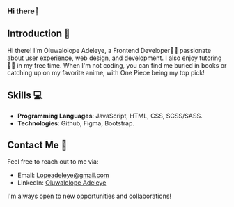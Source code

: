 ### Hi there👋

## Introduction 💬
Hi there! I'm Oluwalolope Adeleye, a Frontend Developer👨‍💻 passionate about user experience, web design, and development. I also enjoy tutoring👨‍🏫 in my free time. When I'm not coding, you can find me buried in books or catching up on my favorite anime, with One Piece being my top pick!

## Skills 💻
- **Programming Languages**: JavaScript, HTML, CSS, SCSS/SASS.
- **Technologies**: Github, Figma, Bootstrap.

## Contact Me 📧
Feel free to reach out to me via:
- Email: Lopeadeleye@gmail.com
- LinkedIn: [Oluwalolope Adeleye](https://www.linkedin.com/in/oluwalolopeadeleye)

I'm always open to new opportunities and collaborations!
